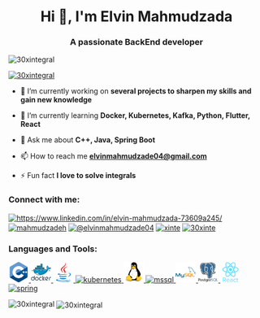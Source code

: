<h1 align="center">Hi 👋, I'm Elvin Mahmudzada</h1>
<h3 align="center">A passionate BackEnd developer</h3>

<p align="left"> <img src="https://komarev.com/ghpvc/?username=30xintegral&label=Profile%20views&color=0e75b6&style=flat" alt="30xintegral" /> </p>

<p align="left"> <a href="https://github.com/ryo-ma/github-profile-trophy"><img src="https://github-profile-trophy.vercel.app/?username=30xintegral" alt="30xintegral" /></a> </p>

- 🔭 I’m currently working on **several projects to sharpen my skills and gain new knowledge**

- 🌱 I’m currently learning **Docker, Kubernetes, Kafka, Python, Flutter, React**

- 💬 Ask me about **C++, Java, Spring Boot**

- 📫 How to reach me **elvinmahmudzade04@gmail.com**

- ⚡ Fun fact **I love to solve integrals**

<h3 align="left">Connect with me:</h3>
<p align="left">
<a href="https://linkedin.com/in/https://www.linkedin.com/in/elvin-mahmudzada-73609a245/" target="blank"><img align="center" src="https://raw.githubusercontent.com/rahuldkjain/github-profile-readme-generator/master/src/images/icons/Social/linked-in-alt.svg" alt="https://www.linkedin.com/in/elvin-mahmudzada-73609a245/" height="30" width="40" /></a>
<a href="https://stackoverflow.com/users/mahmudzadeh" target="blank"><img align="center" src="https://raw.githubusercontent.com/rahuldkjain/github-profile-readme-generator/master/src/images/icons/Social/stack-overflow.svg" alt="mahmudzadeh" height="30" width="40" /></a>
<a href="https://medium.com/@elvinmahmudzade04" target="blank"><img align="center" src="https://raw.githubusercontent.com/rahuldkjain/github-profile-readme-generator/master/src/images/icons/Social/medium.svg" alt="@elvinmahmudzade04" height="30" width="40" /></a>
<a href="https://codeforces.com/profile/xinte" target="blank"><img align="center" src="https://raw.githubusercontent.com/rahuldkjain/github-profile-readme-generator/master/src/images/icons/Social/codeforces.svg" alt="xinte" height="30" width="40" /></a>
<a href="https://www.leetcode.com/30xinte" target="blank"><img align="center" src="https://raw.githubusercontent.com/rahuldkjain/github-profile-readme-generator/master/src/images/icons/Social/leet-code.svg" alt="30xinte" height="30" width="40" /></a>
</p>

<h3 align="left">Languages and Tools:</h3>
<p align="left"> <a href="https://www.w3schools.com/cpp/" target="_blank" rel="noreferrer"> <img src="https://raw.githubusercontent.com/devicons/devicon/master/icons/cplusplus/cplusplus-original.svg" alt="cplusplus" width="40" height="40"/> </a> <a href="https://www.docker.com/" target="_blank" rel="noreferrer"> <img src="https://raw.githubusercontent.com/devicons/devicon/master/icons/docker/docker-original-wordmark.svg" alt="docker" width="40" height="40"/> </a> <a href="https://www.java.com" target="_blank" rel="noreferrer"> <img src="https://raw.githubusercontent.com/devicons/devicon/master/icons/java/java-original.svg" alt="java" width="40" height="40"/> </a> <a href="https://kubernetes.io" target="_blank" rel="noreferrer"> <img src="https://www.vectorlogo.zone/logos/kubernetes/kubernetes-icon.svg" alt="kubernetes" width="40" height="40"/> </a> <a href="https://www.linux.org/" target="_blank" rel="noreferrer"> <img src="https://raw.githubusercontent.com/devicons/devicon/master/icons/linux/linux-original.svg" alt="linux" width="40" height="40"/> </a> <a href="https://www.microsoft.com/en-us/sql-server" target="_blank" rel="noreferrer"> <img src="https://www.svgrepo.com/show/303229/microsoft-sql-server-logo.svg" alt="mssql" width="40" height="40"/> </a> <a href="https://www.mysql.com/" target="_blank" rel="noreferrer"> <img src="https://raw.githubusercontent.com/devicons/devicon/master/icons/mysql/mysql-original-wordmark.svg" alt="mysql" width="40" height="40"/> </a> <a href="https://www.postgresql.org" target="_blank" rel="noreferrer"> <img src="https://raw.githubusercontent.com/devicons/devicon/master/icons/postgresql/postgresql-original-wordmark.svg" alt="postgresql" width="40" height="40"/> </a> <a href="https://reactjs.org/" target="_blank" rel="noreferrer"> <img src="https://raw.githubusercontent.com/devicons/devicon/master/icons/react/react-original-wordmark.svg" alt="react" width="40" height="40"/> </a> <a href="https://spring.io/" target="_blank" rel="noreferrer"> <img src="https://www.vectorlogo.zone/logos/springio/springio-icon.svg" alt="spring" width="40" height="40"/> </a> </p>

<p><img align="left" src="https://github-readme-stats.vercel.app/api/top-langs?username=30xintegral&show_icons=true&locale=en&layout=compact" alt="30xintegral" /></p>

<p>&nbsp;<img align="center" src="https://github-readme-stats.vercel.app/api?username=30xintegral&show_icons=true&locale=en" alt="30xintegral" /></p>
